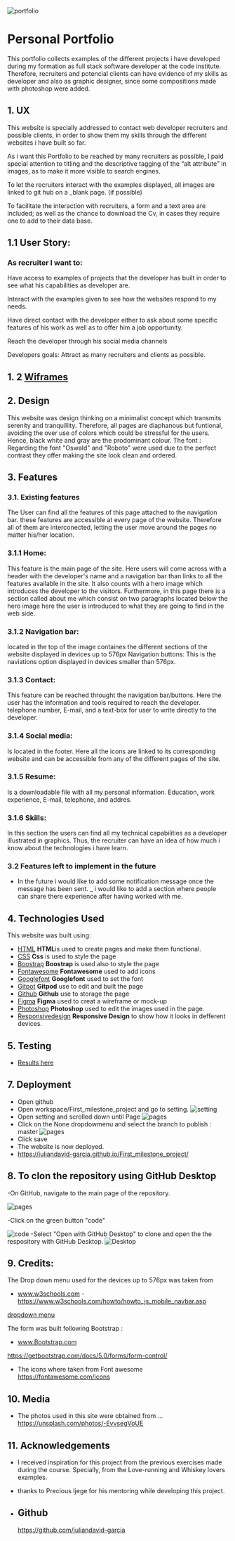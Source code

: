 
![portfolio](/Readme-images/responsive.png)
# Personal Portfolio

This portfolio collects examples of the different projects i have developed during my formation as full stack software developer at the code institute. 
Therefore, recruiters and potencial clients can have evidence of my skills as developer and also as graphic designer, since some compositions made with photoshop were added. 


 
##  1. UX
This website is specially addressed to contact  web developer recruiters and possible clients, in order to show them my skills through the different websites i have built so far. 
 

As i want this Portfolio to be reached by  many recruiters as possible, I paid special attention to titling  and  the descriptive tagging of the “alt attribute” in images,  as to make it more visible to search engines. 

To let the recruiters interact with the examples displayed, all images are linked to git hub on a _blank page. (if possible)

To facilitate the interaction with recruiters, a form and a text area are included; as well as the chance to download the Cv, in cases they require one to add to their data base. 



## 1.1 User Story: 
### As recruiter I want to:
Have access to examples of projects that the developer has built in order to see what his capabilities as developer are.

 Interact with the examples given to see how the websites respond to my needs. 

Have direct contact with the developer either to ask about some specific features of his work as well as to offer him a job opportunity. 

Reach the developer through his social media channels


Developers goals: 
Attract  as many  recruiters and clients as possible.


## 1. 2  [Wiframes](/wiframes-images/wiframes.jpg)

## 2. Design

This website was design thinking on a minimalist 
concept which transmits serenity and tranquillity. Therefore, all pages are diaphanous but funtional, avoiding the over use of colors which could be stressful for the users. Hence, black white and gray are the prodominant colour.
The font : 
Regarding the font "Oswald" and "Roboto" were used due to the perfect contrast they offer making the site look clean and ordered. 


## 3. Features

### 3.1. Existing features

 The User can find all the features of this page attached to the navigation bar. these features are accessible at every page of the website. Therefore all of them are interconected, letting the user move around the pages no matter his/her location. 

### 3.1.1 Home:

This feature is the main page of the site. Here users will come across with a header with the developer's name and a navigation bar than links to all the features available in the site.  It also counts with a hero image which introduces the developer to the visitors. Furthermore, in this page there is a section called  about me which consist on two paragraphs located below the hero image here the user is introduced to what they are going to find in the web side. 

### 3.1.2 Navigation bar:  
located in the top of the image containes the different sections of the website displayed in devices up to 576px
 Navigation buttons:  This is the naviations option displayed in devices smaller than 576px.
        


### 3.1.3 Contact:
 This feature can be reached throught the navigation bar/buttons. Here the user  has the information and tools required to reach the developer. telephone number, E-mail, and a text-box for user to write directly to the developer.

### 3.1.4 Social media: 
Is located in the footer. Here all the icons are  linked  to its corresponding website and can be accessible from any of the different pages of the site.

### 3.1.5 Resume: 
Is a downloadable file with all my personal information. Education, work experience, E-mail, telephone, and addres. 

### 3.1.6 Skills:
 In this section the users can find all my technical capabilities as a developer illustrated in graphics. Thus, the recruiter can have an idea of how much i  know about the  technologies i have learn. 

### 3.2 Features left to implement in the future
 - In the future i would like to add some notification message once the message has been sent. 
 _ i would like to add a section where  people can share there experience after having worked with me. 



## 4. Technologies Used
This website was built using:
- [HTML](https://html.com) **HTML**is used to create pages and make them functional.
- [CSS](https://css3.com) **Css** is used to style the page
- [Boostrap](https://Boostrap.com) **Boostrap** is used also to style the page
- [Fontawesome](https://fontawesome.com/) **Fontawesome** used to add icons
- [Googlefont](https://fonts.google.com/) **Googlefont** used to set the font
- [Gitpot](http://gitpod.io/) **Gitpod** use to edit and built the page
- [Github](http://github.com/) **Github** use to storage the page 
- [Figma](http://figma.com/) **Figma** used to creat a wireframe or mock-up 
- [Photoshop](http://photoshop.com/) **Photoshop** used to edit the images used in the page. 
- [Responsivedesign](http://ami.responsivedesign.is/) **Responsive Design** to show how it looks in defferent devices. 


## 5. Testing
 
  - [Results here](testing.md)
 

  

## 7. Deployment
- Open github 
- Open workspace/First_milestone_project and go to setting.
![setting](/Readme-images/settings.png)
- Open setting and scrolled down until Page
![pages](/Readme-images/pages.png)
- Click on the None dropdowmenu and select the branch to publish : master
![pages](/Readme-images/branches.png)
- Click save
- The website is now deployed.
- https://juliandavid-garcia.github.io/First_milestone_project/

## 8. To clon the repository using GitHub Desktop
-On GitHub, navigate to the main page of the repository.

![pages](/Readme-images/branches.png)

-Click on the green button "code"

![code](/Readme-images/code-button.png)
-Select "Open with GitHub Desktop" to clone and open the the respository with GitHub Desktop.
![Desktop](/Readme-images/Desktop.png)



## 9. Credits:
The Drop down menu used for the devices up to 576px was taken from 
- www.w3schools.com
-https://www.w3schools.com/howto/howto_js_mobile_navbar.asp

[dropdown menu](https://getbootstrap.com/docs/4.1/components/dropdowns/)

The form was built following Bootstrap :
- www.Bootstrap.com

https://getbootstrap.com/docs/5.0/forms/form-control/
- The icons where taken from Font awesome
https://fontawesome.com/icons

## 10. Media
- The photos used in this site were obtained from ...
https://unsplash.com/photos/-EvvsegVoUE

## 11. Acknowledgements

- I received inspiration for this project from the previous exercises made during the course. Specially, from the Love-running and Whiskey lovers examples. 
- thanks to Precious Ijege for his mentoring while developing this project. 


- ## Github
  https://github.com/juliandavid-garcia

